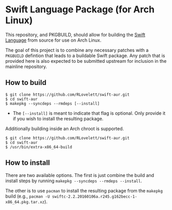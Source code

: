# Swift Language Package (for Arch Linux)

This repository, and PKGBUILD, should allow for building the [Swift
Language](https://swift.org/) from source for use on Arch Linux.

The goal of this project is to combine any necessary patches with a
`PKGBUILD` defintion that leads to a buildable Swift package.  Any patch
that is provided here is also expected to be submitted upstream for
inclusion in the mainline repository.

## How to build

```
$ git clone https://github.com/RLovelett/swift-aur.git
$ cd swift-aur
$ makepkg --syncdeps --rmdeps [--install]
```

* The `[--install]` is meant to indicate that flag is optional. Only
  provide it if you wish to install the resulting package.

Additionally building inside an Arch chroot is supported.

```
$ git clone https://github.com/RLovelett/swift-aur.git
$ cd swift-aur
$ /usr/bin/extra-x86_64-build
```

## How to install

There are two available options. The first is just combine the build and
install steps by running `makepkg --syncdeps --rmdeps --install`.

The other is to use `pacman` to install the resulting package from the
`makepkg` build (e.g., `pacman -U swiftc-2.2.20160106a.r245.g162becc-1-x86_64.pkg.tar.xz`).
